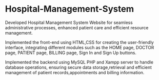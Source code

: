 # Hospital-Management-System

Developed Hospital Management System Website for seamless administrative processes, enhanced patient care and
efficient resource management.

Implemented the front-end using HTML,CSS for creating the user-friendly interface, integrating different modules
such as the HOME page, DOCTOR page, PATIENT page, BILLING page, Sign In and Sign Up buttons.

 Implemented the backend using MySQL PHP and Xampp server to handle database operations, ensuring secure
data storage,retrieval and efficient management of patient records,appointments and billing information.
